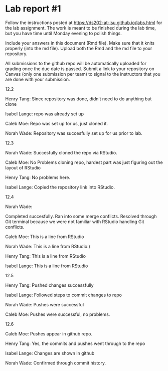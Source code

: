 
<!-- README.md is generated from README.Rmd. Please edit the README.Rmd file -->

# Lab report \#1

Follow the instructions posted at
<https://ds202-at-isu.github.io/labs.html> for the lab assignment. The
work is meant to be finished during the lab time, but you have time
until Monday evening to polish things.

Include your answers in this document (Rmd file). Make sure that it
knits properly (into the md file). Upload both the Rmd and the md file
to your repository.

All submissions to the github repo will be automatically uploaded for
grading once the due date is passed. Submit a link to your repository on
Canvas (only one submission per team) to signal to the instructors that
you are done with your submission.

12.2

Henry Tang: Since repository was done, didn’t need to do anything but
clone

Isabel Lange: repo was already set up

Caleb Moe: Repo was set up for us, just cloned it.

Norah Wade: Repository was succesfully set up for us prior to lab.

12.3

Norah Wade: Succesfully cloned the repo via RStudio.

Caleb Moe: No Problems cloning repo, hardest part was just figuring out
the layout of RStudio

Henry Tang: No problems here.

Isabel Lange: Copied the repository link into RStudio.

12.4

Norah Wade:

Completed succesfully. Ran into some merge conflicts. Resolved through
Git terminal because we were not familiar with RStudio handling Git
conflicts.

Caleb Moe: This is a line from RStudio

Norah Wade: This is a line from RStudio:)

Henry Tang: This is a line from RStudio

Isabel Lange: This is a line from RStudio

12.5

Henry Tang: Pushed changes successfully

Isabel Lange: Followed steps to commit changes to repo

Norah Wade: Pushes were successful

Caleb Moe: Pushes were successful, no problems.

12.6

Caleb Moe: Pushes appear in github repo.

Henry Tang: Yes, the commits and pushes went through to the repo

Isabel Lange: Changes are shown in github

Norah Wade: Confirmed through commit history.
